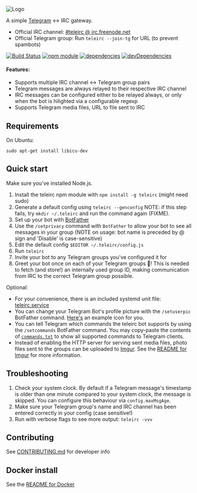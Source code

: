 ![Logo](/extras/logo.png)

A simple [Telegram](https://telegram.org/) ↔ IRC gateway.

* Official IRC channel: [#teleirc @ irc.freenode.net](https://kiwiirc.com/client/irc.freenode.net:+6697/#teleirc)
* Official Telegram group: Run `teleirc --join-tg` for URL (to prevent spambots)

[![Build Status](https://travis-ci.org/FruitieX/teleirc.svg?branch=develop)](https://travis-ci.org/FruitieX/teleirc)
[![npm module](https://img.shields.io/npm/v/teleirc.svg?style=flat)](https://www.npmjs.com/package/teleirc)
[![dependencies](https://david-dm.org/fruitiex/teleirc.svg)](https://david-dm.org/fruitiex/teleirc#info=Dependencies)
[![devDependencies](https://david-dm.org/fruitiex/teleirc/dev-status.svg)](https://david-dm.org/fruitiex/teleirc#info=devDependencies)

#### Features:

* Supports multiple IRC channel ↔ Telegram group pairs
* Telegram messages are always relayed to their respective IRC channel
* IRC messages can be configured either to be relayed always, or only when the
  bot is hilighted via a configurable regexp
* Supports Telegram media files, URL to file sent to IRC

Requirements
------------

On Ubuntu:
```
sudo apt-get install libicu-dev
```


Quick start
-----------

Make sure you've installed Node.js.

1. Install the teleirc npm module with `npm install -g teleirc` (might need
   sudo)
2. Generate a default config using `teleirc --genconfig`
   NOTE: if this step fails, try `mkdir ~/.teleirc` and run the command again (FIXME).
3. Set up your bot with [BotFather](https://telegram.me/botfather)
4. Use the `/setprivacy` command with `BotFather` to allow your bot to see all
   messages in your group (NOTE on usage: bot name is preceded by @ sign and
   'Disable' is case-sensitive)
5. Edit the default config `$EDITOR ~/.teleirc/config.js`
6. Run `teleirc`
7. Invite your bot to any Telegram groups you've configured it for
8. Greet your bot once on each of your Telegram groups :tada:! This is needed
   to fetch (and store!) an internally used group ID, making communication from
   IRC to the correct Telegram group possible.

Optional:

- For your convenience, there is an included systemd unit file:
  [teleirc.service](extras/teleirc.service)
- You can change your Telegram Bot's profile picture with the `/setuserpic`
  BotFather command. [Here's](/extras/icon.png) an example icon for you.
- You can tell Telegram which commands the teleirc bot supports by using the
  `/setcommands` BotFather command. You may copy-paste the contents of
  [`commands.txt`](/extras/commands.txt) to show all supported commands to
  Telegram clients.
- Instead of enabling the HTTP server for serving sent media files, photo files
  sent to the groups can be uploaded to [Imgur](http://imgur.com/). See the
  [README for Imgur](extras/Imgur_README.md) for more information.

Troubleshooting
---------------

1. Check your system clock. By default if a Telegram message's timestamp is
   older than one minute compared to your system clock, the message is skipped.
   You can configure this behaviour via `config.maxMsgAge`.
2. Make sure your Telegram group's name and IRC channel has been entered
   correctly in your config (case sensitive!)
3. Run with verbose flags to see more output: `teleirc -vvv`

Contributing
------------

See [CONTRIBUTING.md](CONTRIBUTING.md) for developer info

Docker install
--------------

See the [README for Docker](extras/Docker_README.md)
